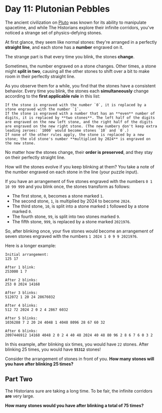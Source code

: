 # Day 11: Plutonian Pebbles

The ancient civilization on [Pluto](https://adventofcode.com/2019/day/20) was known for its ability to manipulate spacetime, and while The Historians explore their infinite corridors, you've noticed a strange set of physics-defying stones.

At first glance, they seem like normal stones: they're arranged in a perfectly **straight line**, and each stone has a **number** engraved on it.

The strange part is that every time you blink, the stones **change**.

Sometimes, the number engraved on a stone changes. Other times, a stone might **split in two**, causing all the other stones to shift over a bit to make room in their perfectly straight line.

As you observe them for a while, you find that the stones have a consistent behavior. Every time you blink, the stones each **simultaneously** change according to the **first applicable rule** in this list:

    If the stone is engraved with the number `0`, it is replaced by a stone engraved with the number `1`.
    If the stone is engraved with a number that has an **even** number of digits, it is replaced by **two stones**. The left half of the digits are engraved on the new left stone, and the right half of the digits are engraved on the new right stone. (The new numbers don't keep extra leading zeroes: `1000` would become stones `10` and `0`.)
    If none of the other rules apply, the stone is replaced by a new stone; the old stone's number **multiplied by 2024** is engraved on the new stone.

No matter how the stones change, their **order is preserved**, and they stay on their perfectly straight line.

How will the stones evolve if you keep blinking at them? You take a note of the number engraved on each stone in the line (your puzzle input).

If you have an arrangement of five stones engraved with the numbers `0 1 10 99 999` and you blink once, the stones transform as follows:

* The first stone, `0`, becomes a stone marked `1`.
* The second stone, `1`, is multiplied by 2024 to become `2024`.
* The third stone, `10`, is split into a stone marked `1` followed by a stone marked `0`.
* The fourth stone, `99`, is split into two stones marked `9`.
* The fifth stone, `999`, is replaced by a stone marked `2021976`.

So, after blinking once, your five stones would become an arrangement of seven stones engraved with the numbers `1 2024 1 0 9 9 2021976`.

Here is a longer example:

    Initial arrangement:
    125 17

    After 1 blink:
    253000 1 7

    After 2 blinks:
    253 0 2024 14168

    After 3 blinks:
    512072 1 20 24 28676032

    After 4 blinks:
    512 72 2024 2 0 2 4 2867 6032

    After 5 blinks:
    1036288 7 2 20 24 4048 1 4048 8096 28 67 60 32

    After 6 blinks:
    2097446912 14168 4048 2 0 2 4 40 48 2024 40 48 80 96 2 8 6 7 6 0 3 2

In this example, after blinking six times, you would have `22` stones. After blinking 25 times, you would have **`55312`** stones!

Consider the arrangement of stones in front of you. **How many stones will you have after blinking 25 times?**

## Part Two

The Historians sure are taking a long time. To be fair, the infinite corridors **are** very large.

**How many stones would you have after blinking a total of 75 times?**